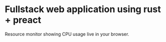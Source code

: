 # Fullstack web application using rust + preact

Resource monitor showing CPU usage live in your browser.
